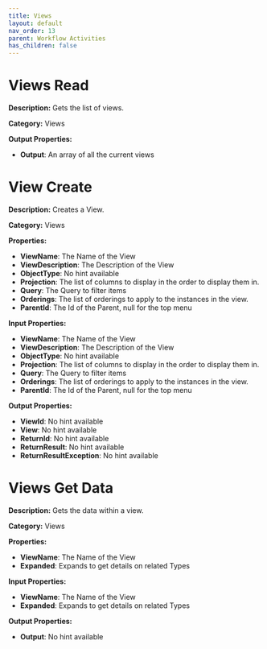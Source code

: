 ```yaml
---
title: Views
layout: default
nav_order: 13
parent: Workflow Activities
has_children: false
---
```


# Views Read
**Description:** Gets the list of views.

**Category:** Views


**Output Properties:**
- **Output**: An array of all the current views

# View Create
**Description:** Creates a View.

**Category:** Views

**Properties:**
- **ViewName**: The Name of the View
- **ViewDescription**: The Description of the View
- **ObjectType**: No hint available
- **Projection**: The list of columns to display in the order to display them in.
- **Query**: The Query to filter items
- **Orderings**: The list of orderings to apply to the instances in the view.
- **ParentId**: The Id of the Parent, null for the top menu

**Input Properties:**
- **ViewName**: The Name of the View
- **ViewDescription**: The Description of the View
- **ObjectType**: No hint available
- **Projection**: The list of columns to display in the order to display them in.
- **Query**: The Query to filter items
- **Orderings**: The list of orderings to apply to the instances in the view.
- **ParentId**: The Id of the Parent, null for the top menu

**Output Properties:**
- **ViewId**: No hint available
- **View**: No hint available
- **ReturnId**: No hint available
- **ReturnResult**: No hint available
- **ReturnResultException**: No hint available

# Views Get Data
**Description:** Gets the data within a view.

**Category:** Views

**Properties:**
- **ViewName**: The Name of the View
- **Expanded**: Expands to get details on related Types

**Input Properties:**
- **ViewName**: The Name of the View
- **Expanded**: Expands to get details on related Types

**Output Properties:**
- **Output**: No hint available
